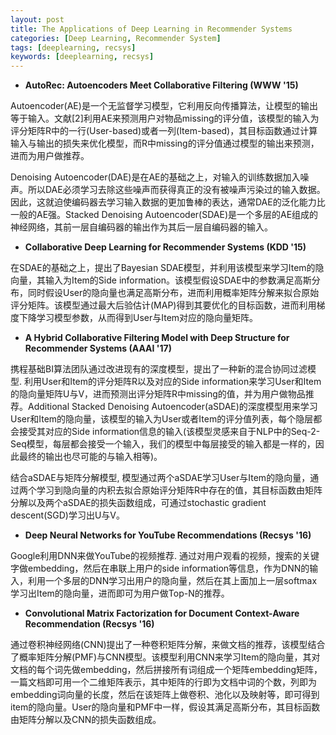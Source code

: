 ```yaml
---
layout: post
title: The Applications of Deep Learning in Recommender Systems
categories: [Deep Learning, Recommender System]
tags: [deeplearning, recsys]
keywords: [deeplearning, recsys]
---
```



- **AutoRec: Autoencoders Meet Collaborative Filtering (WWW '15)**

Autoencoder(AE)是一个无监督学习模型，它利用反向传播算法，让模型的输出等于输入。文献[2]利用AE来预测用户对物品missing的评分值，该模型的输入为评分矩阵R中的一行(User-based)或者一列(Item-based)，其目标函数通过计算输入与输出的损失来优化模型，而R中missing的评分值通过模型的输出来预测，进而为用户做推荐。

Denoising Autoencoder(DAE)是在AE的基础之上，对输入的训练数据加入噪声。所以DAE必须学习去除这些噪声而获得真正的没有被噪声污染过的输入数据。因此，这就迫使编码器去学习输入数据的更加鲁棒的表达，通常DAE的泛化能力比一般的AE强。Stacked Denoising Autoencoder(SDAE)是一个多层的AE组成的神经网络，其前一层自编码器的输出作为其后一层自编码器的输入。

- **Collaborative Deep Learning for Recommender Systems (KDD '15)**

在SDAE的基础之上，提出了Bayesian SDAE模型，并利用该模型来学习Item的隐向量，其输入为Item的Side information。该模型假设SDAE中的参数满足高斯分布，同时假设User的隐向量也满足高斯分布，进而利用概率矩阵分解来拟合原始评分矩阵。该模型通过最大后验估计(MAP)得到其要优化的目标函数，进而利用梯度下降学习模型参数，从而得到User与Item对应的隐向量矩阵。

- **A Hybrid Collaborative Filtering Model with Deep Structure for Recommender Systems (AAAI '17)**

携程基础BI算法团队通过改进现有的深度模型，提出了一种新的混合协同过滤模型. 利用User和Item的评分矩阵R以及对应的Side information来学习User和Item的隐向量矩阵U与V，进而预测出评分矩阵R中missing的值，并为用户做物品推荐。Additional Stacked Denoising Autoencoder(aSDAE)的深度模型用来学习User和Item的隐向量，该模型的输入为User或者Item的评分值列表，每个隐层都会接受其对应的Side information信息的输入(该模型灵感来自于NLP中的Seq-2-Seq模型，每层都会接受一个输入，我们的模型中每层接受的输入都是一样的，因此最终的输出也尽可能的与输入相等)。

结合aSDAE与矩阵分解模型, 模型通过两个aSDAE学习User与Item的隐向量，通过两个学习到隐向量的内积去拟合原始评分矩阵R中存在的值，其目标函数由矩阵分解以及两个aSDAE的损失函数组成，可通过stochastic gradient descent(SGD)学习出U与V。

- **Deep Neural Networks for YouTube Recommendations (Recsys '16)**

Google利用DNN来做YouTube的视频推荐. 通过对用户观看的视频，搜索的关键字做embedding，然后在串联上用户的side information等信息，作为DNN的输入，利用一个多层的DNN学习出用户的隐向量，然后在其上面加上一层softmax学习出Item的隐向量，进而即可为用户做Top-N的推荐。

- **Convolutional Matrix Factorization for Document Context-Aware Recommendation (Recsys '16)**

通过卷积神经网络(CNN)提出了一种卷积矩阵分解，来做文档的推荐，该模型结合了概率矩阵分解(PMF)与CNN模型。该模型利用CNN来学习Item的隐向量，其对文档的每个词先做embedding，然后拼接所有词组成一个矩阵embedding矩阵，一篇文档即可用一个二维矩阵表示，其中矩阵的行即为文档中词的个数，列即为embedding词向量的长度，然后在该矩阵上做卷积、池化以及映射等，即可得到item的隐向量。User的隐向量和PMF中一样，假设其满足高斯分布，其目标函数由矩阵分解以及CNN的损失函数组成。
